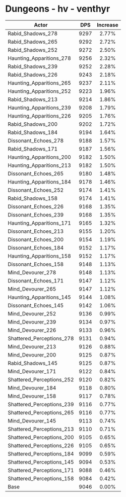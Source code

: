 # Dungeons - hv - venthyr
| Actor | DPS | Increase |
|---|:---:|:---:|
|Rabid_Shadows_278|9297|2.77%|
|Rabid_Shadows_265|9292|2.72%|
|Rabid_Shadows_252|9272|2.50%|
|Haunting_Apparitions_278|9256|2.32%|
|Rabid_Shadows_239|9252|2.28%|
|Rabid_Shadows_226|9243|2.18%|
|Haunting_Apparitions_265|9237|2.11%|
|Haunting_Apparitions_252|9223|1.96%|
|Rabid_Shadows_213|9214|1.86%|
|Haunting_Apparitions_239|9208|1.79%|
|Haunting_Apparitions_226|9205|1.76%|
|Rabid_Shadows_200|9202|1.72%|
|Rabid_Shadows_184|9194|1.64%|
|Dissonant_Echoes_278|9188|1.57%|
|Rabid_Shadows_171|9187|1.56%|
|Haunting_Apparitions_200|9182|1.50%|
|Haunting_Apparitions_213|9182|1.50%|
|Dissonant_Echoes_265|9180|1.48%|
|Haunting_Apparitions_184|9178|1.46%|
|Dissonant_Echoes_252|9174|1.41%|
|Rabid_Shadows_158|9174|1.41%|
|Dissonant_Echoes_226|9168|1.35%|
|Dissonant_Echoes_239|9168|1.35%|
|Haunting_Apparitions_171|9165|1.32%|
|Dissonant_Echoes_213|9155|1.20%|
|Dissonant_Echoes_200|9154|1.19%|
|Dissonant_Echoes_184|9152|1.17%|
|Haunting_Apparitions_158|9152|1.17%|
|Dissonant_Echoes_158|9148|1.13%|
|Mind_Devourer_278|9148|1.13%|
|Dissonant_Echoes_171|9147|1.12%|
|Mind_Devourer_265|9147|1.12%|
|Haunting_Apparitions_145|9144|1.08%|
|Dissonant_Echoes_145|9142|1.06%|
|Mind_Devourer_252|9136|0.99%|
|Mind_Devourer_239|9134|0.97%|
|Mind_Devourer_226|9133|0.96%|
|Shattered_Perceptions_278|9131|0.94%|
|Mind_Devourer_213|9126|0.88%|
|Mind_Devourer_200|9125|0.87%|
|Rabid_Shadows_145|9125|0.87%|
|Mind_Devourer_171|9122|0.84%|
|Shattered_Perceptions_252|9120|0.82%|
|Mind_Devourer_184|9118|0.80%|
|Mind_Devourer_158|9117|0.78%|
|Shattered_Perceptions_239|9116|0.77%|
|Shattered_Perceptions_265|9116|0.77%|
|Mind_Devourer_145|9113|0.74%|
|Shattered_Perceptions_213|9110|0.71%|
|Shattered_Perceptions_200|9105|0.65%|
|Shattered_Perceptions_226|9105|0.65%|
|Shattered_Perceptions_184|9099|0.59%|
|Shattered_Perceptions_145|9094|0.53%|
|Shattered_Perceptions_171|9088|0.46%|
|Shattered_Perceptions_158|9084|0.42%|
|Base|9046|0.00%|
